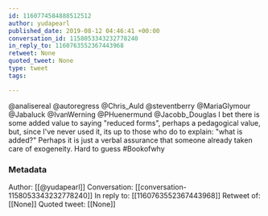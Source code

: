 ```yaml
---
id: 1160774584888512512
author: yudapearl
published_date: 2019-08-12 04:46:41 +00:00
conversation_id: 1158053343232778240
in_reply_to: 1160763552367443968
retweet: None
quoted_tweet: None
type: tweet
tags:

---
```


@analisereal @autoregress @Chris_Auld @steventberry @MariaGlymour @Jabaluck @IvanWerning @PHuenermund @Jacobb_Douglas I bet there is some added value to saying "reduced forms", perhaps a pedagogical value, but, since I've never used it, its up to those who do to explain: "what is added?" Perhaps it is just a verbal assurance that someone already taken care of exogeneity. Hard to
guess #Bookofwhy

### Metadata

Author: [[@yudapearl]]
Conversation: [[conversation-1158053343232778240]]
In reply to: [[1160763552367443968]]
Retweet of: [[None]]
Quoted tweet: [[None]]
